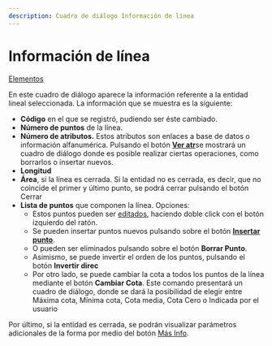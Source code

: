 ```yaml
---
description: Cuadro de diálogo Información de línea
---
```


# Información de línea

[Elementos](/mdtopx/fichas-de-herramientas/ficha-de-herramientas-editar/editar-elementos.md)

En este cuadro de diálogo aparece la información referente a la entidad lineal seleccionada. La información que se muestra es la siguiente:

* **Código** en el que se registró, pudiendo ser éste cambiado.
* **Número de puntos** de la línea.
* **Número de atributos.** Estos atributos son enlaces a base de datos o información alfanumérica. Pulsando el botón [**Ver atr**](informacion-de-atributos.md)se mostrará un cuadro de diálogo donde es posible realizar ciertas operaciones, como borrarlos o insertar nuevos.&#x20;
* **Longitud**
* **Área**, si la línea es cerrada. Si la entidad no es cerrada, es decir, que no coincide el primer y último punto, se podrá cerrar pulsando el botón Cerrar
* **Lista de puntos** que componen la línea. Opciones:
  * Estos puntos pueden ser [editados](informacion-de-punto.md), haciendo doble click con el botón izquierdo del ratón.&#x20;
  * Se pueden insertar puntos nuevos pulsando sobre el botón [**Insertar punto**](informacion-de-punto.md).
  * O pueden ser eliminados pulsando sobre el botón **Borrar Punto**.
  * Asimismo, se puede invertir el orden de los puntos, pulsando el botón **Invertir direc**
  * Por otro lado, se puede cambiar la cota a todos los puntos de la línea mediante el botón **Cambiar Cota**. Este comando presentará un cuadro de diálogo, donde se dará la posibilidad de elegir entre Máxima cota, Mínima cota, Cota media, Cota Cero o Indicada por el usuario

Por último, si la entidad es cerrada, se podrán visualizar parámetros adicionales de la forma por medio del botón [Más Info](informacion-adicional-de-linea.md).
